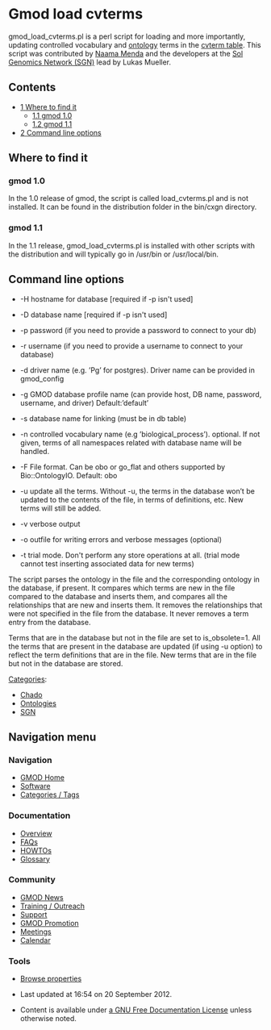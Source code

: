 



<span id="top"></span>




# <span dir="auto">Gmod load cvterms</span>









gmod_load_cvterms.pl is a perl script for loading and more importantly,
updating controlled vocabulary and
[ontology](Category%3AOntologies "Category%3AOntologies") terms in the
[cvterm table](Chado_CV_Module#Table:_cvterm "Chado CV Module"). This
script was contributed by [Naama
Menda](User%3ANaamaMenda "User%3ANaamaMenda") and the developers at the
<a href="http://www.sgn.cornell.edu/" class="external text"
rel="nofollow">Sol Genomics Network (SGN)</a> lead by Lukas Mueller.


## Contents



- [<span class="tocnumber">1</span> <span class="toctext">Where to find
  it</span>](#Where_to_find_it)
  - [<span class="tocnumber">1.1</span> <span class="toctext">gmod
    1.0</span>](#gmod_1.0)
  - [<span class="tocnumber">1.2</span> <span class="toctext">gmod
    1.1</span>](#gmod_1.1)
- [<span class="tocnumber">2</span> <span class="toctext">Command line
  options</span>](#Command_line_options)



## <span id="Where_to_find_it" class="mw-headline">Where to find it</span>

### <span id="gmod_1.0" class="mw-headline">gmod 1.0</span>

In the 1.0 release of gmod, the script is called load_cvterms.pl and is
not installed. It can be found in the distribution folder in the
bin/cxgn directory.

### <span id="gmod_1.1" class="mw-headline">gmod 1.1</span>

In the 1.1 release, gmod_load_cvterms.pl is installed with other scripts
with the distribution and will typically go in /usr/bin or
/usr/local/bin.

## <span id="Command_line_options" class="mw-headline">Command line options</span>

- -H hostname for database \[required if -p isn't used\]

<!-- -->

- -D database name \[required if -p isn't used\]

<!-- -->

- -p password (if you need to provide a password to connect to your db)

<!-- -->

- -r username (if you need to provide a username to connect to your
  database)

<!-- -->

- -d driver name (e.g. ’Pg’ for postgres). Driver name can be provided
  in gmod_config

<!-- -->

- -g GMOD database profile name (can provide host, DB name, password,
  username, and driver) Default:’default’

<!-- -->

- -s database name for linking (must be in db table)

<!-- -->

- -n controlled vocabulary name (e.g ’biological_process’). optional. If
  not given, terms of all namespaces related with database name will be
  handled.

<!-- -->

- -F File format. Can be obo or go_flat and others supported by
  Bio::OntologyIO. Default: obo

<!-- -->

- -u update all the terms. Without -u, the terms in the database won’t
  be updated to the contents of the file, in terms of definitions, etc.
  New terms will still be added.

<!-- -->

- -v verbose output

<!-- -->

- -o outfile for writing errors and verbose messages (optional)

<!-- -->

- -t trial mode. Don't perform any store operations at all. (trial mode
  cannot test inserting associated data for new terms)

The script parses the ontology in the file and the corresponding
ontology in the database, if present. It compares which terms are new in
the file compared to the database and inserts them, and compares all the
relationships that are new and inserts them. It removes the
relationships that were not specified in the file from the database. It
never removes a term entry from the database.

Terms that are in the database but not in the file are set to
is_obsolete=1. All the terms that are present in the database are
updated (if using -u option) to reflect the term definitions that are in
the file. New terms that are in the file but not in the database are
stored.




[Categories](Special%3ACategories "Special%3ACategories"):

- [Chado](Category%3AChado "Category%3AChado")
- [Ontologies](Category%3AOntologies "Category%3AOntologies")
- [SGN](Category%3ASGN "Category%3ASGN")






## Navigation menu









### Navigation



- <span id="n-GMOD-Home">[GMOD Home](Main_Page)</span>
- <span id="n-Software">[Software](GMOD_Components)</span>
- <span id="n-Categories-.2F-Tags">[Categories /
  Tags](Categories)</span>




### Documentation



- <span id="n-Overview">[Overview](Overview)</span>
- <span id="n-FAQs">[FAQs](Category%3AFAQ)</span>
- <span id="n-HOWTOs">[HOWTOs](Category%3AHOWTO)</span>
- <span id="n-Glossary">[Glossary](Glossary)</span>




### Community



- <span id="n-GMOD-News">[GMOD News](GMOD_News)</span>
- <span id="n-Training-.2F-Outreach">[Training /
  Outreach](Training_and_Outreach)</span>
- <span id="n-Support">[Support](Support)</span>
- <span id="n-GMOD-Promotion">[GMOD Promotion](GMOD_Promotion)</span>
- <span id="n-Meetings">[Meetings](Meetings)</span>
- <span id="n-Calendar">[Calendar](Calendar)</span>




### Tools

- <span id="t-smwbrowselink"><a href="Special%253ABrowse/Gmod_load_cvterms" rel="smw-browse">Browse
  properties</a></span>



- <span id="footer-info-lastmod">Last updated at 16:54 on 20 September
  2012.</span>
<!-- - <span id="footer-info-viewcount">19,136 page views.</span> -->
- <span id="footer-info-copyright">Content is available under
  <a href="http://www.gnu.org/licenses/fdl-1.3.html" class="external"
  rel="nofollow">a GNU Free Documentation License</a> unless otherwise
  noted.</span>

<!-- -->



<!-- -->




